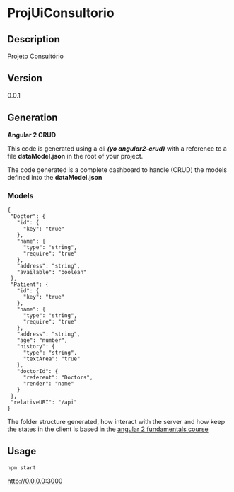 # ProjUiConsultorio

## Description

Projeto Consultório 

## Version

0.0.1 

## Generation
  
**Angular 2 CRUD**

This code is generated using a cli ***(yo angular2-crud)*** with a reference to a file  **dataModel.json** in the root of your project.

The code generated is a complete dashboard to handle (CRUD) the models defined into the **dataModel.json**

### Models

 ```
 {
  "Doctor": {
    "id": {
      "key": "true"
    },
    "name": {
      "type": "string",
      "require": "true"
    },
    "address": "string",
    "available": "boolean"
  },
  "Patient": {
    "id": {
      "key": "true"
    },
    "name": {
      "type": "string",
      "require": "true"
    },
    "address": "string",
    "age": "number",
    "history": {
      "type": "string",
      "textArea": "true"
    },
    "doctorId": {
      "referent": "Doctors",
      "render": "name"
    }
  },
  "relativeURI": "/api"
} 
 ```
 
The folder structure generated, how interact with the server and how keep the states in the client is based in the [angular 2 fundamentals course](http://courses.angularclass.com/courses/angular-2-fundamentals)


## Usage

```
npm start
```
http://0.0.0.0:3000


